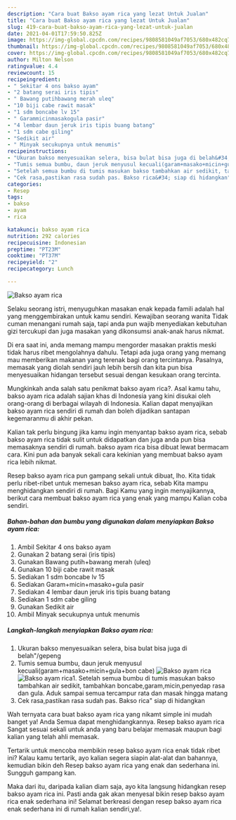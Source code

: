 ```yaml
---
description: "Cara buat Bakso ayam rica yang lezat Untuk Jualan"
title: "Cara buat Bakso ayam rica yang lezat Untuk Jualan"
slug: 419-cara-buat-bakso-ayam-rica-yang-lezat-untuk-jualan
date: 2021-04-01T17:59:50.825Z
image: https://img-global.cpcdn.com/recipes/9808581049af7053/680x482cq70/bakso-ayam-rica-foto-resep-utama.jpg
thumbnail: https://img-global.cpcdn.com/recipes/9808581049af7053/680x482cq70/bakso-ayam-rica-foto-resep-utama.jpg
cover: https://img-global.cpcdn.com/recipes/9808581049af7053/680x482cq70/bakso-ayam-rica-foto-resep-utama.jpg
author: Milton Nelson
ratingvalue: 4.4
reviewcount: 15
recipeingredient:
- " Sekitar 4 ons bakso ayam"
- "2 batang serai iris tipis"
- " Bawang putihbawang merah uleq"
- "10 biji cabe rawit masak"
- "1 sdm boncabe lv 15"
- " Garammicinmasakogula pasir"
- "4 lembar daun jeruk iris tipis buang batang"
- "1 sdm cabe giling"
- "Sedikit air"
- " Minyak secukupnya untuk menumis"
recipeinstructions:
- "Ukuran bakso menyesuaikan selera, bisa bulat bisa juga di belah&#34;/gepeng"
- "Tumis semua bumbu, daun jeruk menyusul kecuali(garam+masako+micin+gula+bon cabe)"
- "Setelah semua bumbu di tumis masukan bakso tambahkan air sedikit, tambahkan boncabe,garam,micin,penyedap rasa dan gula. Aduk sampai semua tercampur rata dan masak hingga matang"
- "Cek rasa,pastikan rasa sudah pas. Bakso rica&#34; siap di hidangkan"
categories:
- Resep
tags:
- bakso
- ayam
- rica

katakunci: bakso ayam rica 
nutrition: 292 calories
recipecuisine: Indonesian
preptime: "PT23M"
cooktime: "PT37M"
recipeyield: "2"
recipecategory: Lunch

---
```



![Bakso ayam rica](https://img-global.cpcdn.com/recipes/9808581049af7053/680x482cq70/bakso-ayam-rica-foto-resep-utama.jpg)

Selaku seorang istri, menyuguhkan masakan enak kepada famili adalah hal yang menggembirakan untuk kamu sendiri. Kewajiban seorang  wanita Tidak cuman menangani rumah saja, tapi anda pun wajib menyediakan kebutuhan gizi tercukupi dan juga masakan yang dikonsumsi anak-anak harus nikmat.

Di era  saat ini, anda memang mampu mengorder masakan praktis meski tidak harus ribet mengolahnya dahulu. Tetapi ada juga orang yang memang mau memberikan makanan yang terenak bagi orang tercintanya. Pasalnya, memasak yang diolah sendiri jauh lebih bersih dan kita pun bisa menyesuaikan hidangan tersebut sesuai dengan kesukaan orang tercinta. 



Mungkinkah anda salah satu penikmat bakso ayam rica?. Asal kamu tahu, bakso ayam rica adalah sajian khas di Indonesia yang kini disukai oleh orang-orang di berbagai wilayah di Indonesia. Kalian dapat menyajikan bakso ayam rica sendiri di rumah dan boleh dijadikan santapan kegemaranmu di akhir pekan.

Kalian tak perlu bingung jika kamu ingin menyantap bakso ayam rica, sebab bakso ayam rica tidak sulit untuk didapatkan dan juga anda pun bisa memasaknya sendiri di rumah. bakso ayam rica bisa dibuat lewat bermacam cara. Kini pun ada banyak sekali cara kekinian yang membuat bakso ayam rica lebih nikmat.

Resep bakso ayam rica pun gampang sekali untuk dibuat, lho. Kita tidak perlu ribet-ribet untuk memesan bakso ayam rica, sebab Kita mampu menghidangkan sendiri di rumah. Bagi Kamu yang ingin menyajikannya, berikut cara membuat bakso ayam rica yang enak yang mampu Kalian coba sendiri.

<!--inarticleads1-->

##### Bahan-bahan dan bumbu yang digunakan dalam menyiapkan Bakso ayam rica:

1. Ambil  Sekitar 4 ons bakso ayam
1. Gunakan 2 batang serai (iris tipis)
1. Gunakan  Bawang putih+bawang merah (uleq)
1. Gunakan 10 biji cabe rawit masak
1. Sediakan 1 sdm boncabe lv 15
1. Sediakan  Garam+micin+masako+gula pasir
1. Sediakan 4 lembar daun jeruk iris tipis buang batang
1. Sediakan 1 sdm cabe giling
1. Gunakan Sedikit air
1. Ambil  Minyak secukupnya untuk menumis




<!--inarticleads2-->

##### Langkah-langkah menyiapkan Bakso ayam rica:

1. Ukuran bakso menyesuaikan selera, bisa bulat bisa juga di belah&#34;/gepeng
1. Tumis semua bumbu, daun jeruk menyusul kecuali(garam+masako+micin+gula+bon cabe)
<img src="https://img-global.cpcdn.com/steps/30a404728d459811/160x128cq70/bakso-ayam-rica-langkah-memasak-2-foto.jpg" alt="Bakso ayam rica"><img src="https://img-global.cpcdn.com/steps/aac5d6c73624a05d/160x128cq70/bakso-ayam-rica-langkah-memasak-2-foto.jpg" alt="Bakso ayam rica">1. Setelah semua bumbu di tumis masukan bakso tambahkan air sedikit, tambahkan boncabe,garam,micin,penyedap rasa dan gula. Aduk sampai semua tercampur rata dan masak hingga matang
1. Cek rasa,pastikan rasa sudah pas. Bakso rica&#34; siap di hidangkan




Wah ternyata cara buat bakso ayam rica yang nikamt simple ini mudah banget ya! Anda Semua dapat menghidangkannya. Resep bakso ayam rica Sangat sesuai sekali untuk anda yang baru belajar memasak maupun bagi kalian yang telah ahli memasak.

Tertarik untuk mencoba membikin resep bakso ayam rica enak tidak ribet ini? Kalau kamu tertarik, ayo kalian segera siapin alat-alat dan bahannya, kemudian bikin deh Resep bakso ayam rica yang enak dan sederhana ini. Sungguh gampang kan. 

Maka dari itu, daripada kalian diam saja, ayo kita langsung hidangkan resep bakso ayam rica ini. Pasti anda gak akan menyesal bikin resep bakso ayam rica enak sederhana ini! Selamat berkreasi dengan resep bakso ayam rica enak sederhana ini di rumah kalian sendiri,ya!.

